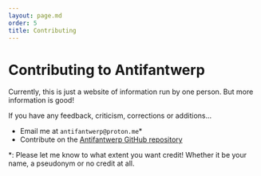```yaml
---
layout: page.md
order: 5
title: Contributing
---
```

# Contributing to Antifantwerp
Currently, this is just a website of information run by one person. But more information is good!

If you have any feedback, criticism, corrections or additions...
- Email me at `antifantwerp@proton.me`*
- Contribute on the [Antifantwerp GitHub repository](https://github.com/Antifantwerp/antifantwerp.github.io)

*: Please let me know to what extent you want credit! Whether it be your name, a pseudonym or no credit at all.
